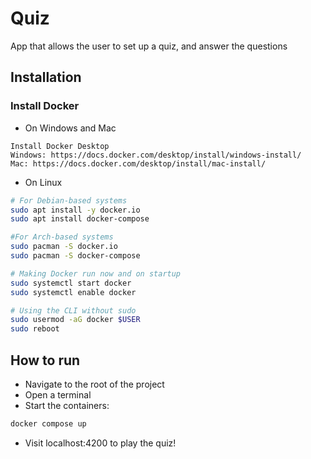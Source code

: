 # Quiz
App that allows the user to set up a quiz, and answer the questions

## Installation
### Install Docker
- On Windows and Mac
```
Install Docker Desktop
Windows: https://docs.docker.com/desktop/install/windows-install/
Mac: https://docs.docker.com/desktop/install/mac-install/
```
- On Linux
```bash
# For Debian-based systems
sudo apt install -y docker.io
sudo apt install docker-compose

#For Arch-based systems
sudo pacman -S docker.io
sudo pacman -S docker-compose

# Making Docker run now and on startup
sudo systemctl start docker
sudo systemctl enable docker

# Using the CLI without sudo 
sudo usermod -aG docker $USER
sudo reboot
```

## How to run
- Navigate to the root of the project
- Open a terminal
- Start the containers: 
```bash
docker compose up
```
- Visit localhost:4200 to play the quiz!
